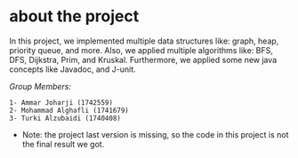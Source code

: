 # about the project

In this project, we implemented multiple data structures like: graph, heap, priority queue, and more. Also, we applied multiple algorithms like: BFS, DFS, Dijkstra, Prim, and Kruskal. Furthermore, we applied some new java concepts like Javadoc, and J-unit.

*Group Members:*

	1- Ammar Joharji (1742559)
	2- Mohammad Alghafli (1741679)
	3- Turki Alzubaidi (1740408)

* Note: the project last version is missing, so the code in this project is not the final result we got.